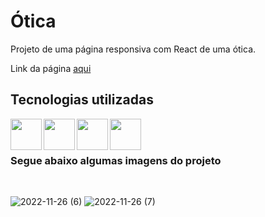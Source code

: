 <h1>Ótica</h1>

<p>Projeto de uma página responsiva com React de uma ótica.</p>
<p>Link da página <a href="https://danieldosanjosveleda.github.io/otica-react/">aqui</a></p>

<h2>Tecnologias utilizadas</h2>

<div>
<img align="left" heigth="50" width="50" src="https://cdn.jsdelivr.net/gh/devicons/devicon/icons/javascript/javascript-original.svg" />
<img align="left" heigth="50" width="50" src="https://cdn.jsdelivr.net/gh/devicons/devicon/icons/react/react-original.svg" />
<img align="left" heigth="50" width="50" src="https://cdn.jsdelivr.net/gh/devicons/devicon/icons/html5/html5-original.svg" />
<img align="left" heigth="50" width="50" src="https://cdn.jsdelivr.net/gh/devicons/devicon/icons/css3/css3-original.svg" />
</div>
<br>
<br>
<h3>Segue abaixo algumas imagens do projeto</h3>
<br>

![2022-11-26 (6)](https://user-images.githubusercontent.com/104016282/204112093-f7ca7a72-1af7-491c-ad85-c6744bb9c0a9.png)
![2022-11-26 (7)](https://user-images.githubusercontent.com/104016282/204112095-f3d1e770-38a1-4bdd-b6c6-26801fd27e16.png)


